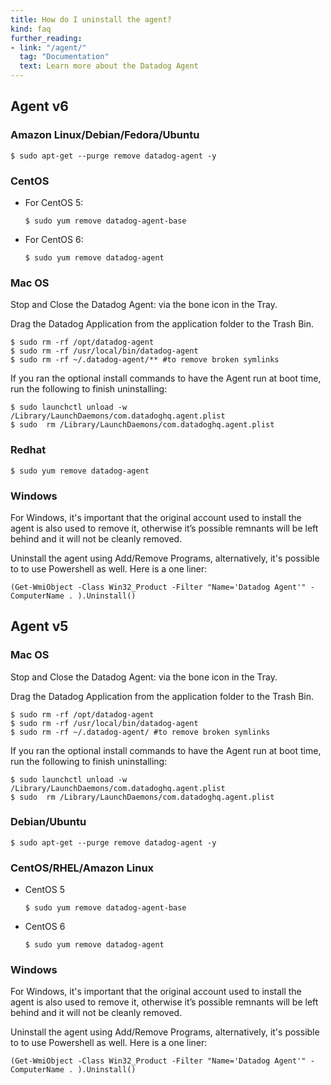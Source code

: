 ```yaml
---
title: How do I uninstall the agent?
kind: faq
further_reading:
- link: "/agent/"
  tag: "Documentation"
  text: Learn more about the Datadog Agent
---
```


## Agent v6
### Amazon Linux/Debian/Fedora/Ubuntu
```
$ sudo apt-get --purge remove datadog-agent -y
```

### CentOS

* For CentOS 5:

    ```
    $ sudo yum remove datadog-agent-base
    ```

* For CentOS 6:

    ```
    $ sudo yum remove datadog-agent
    ```

### Mac OS

Stop and Close the Datadog Agent: via the bone icon in the Tray.

Drag the Datadog Application from the application folder to the Trash Bin.

```
$ sudo rm -rf /opt/datadog-agent
$ sudo rm -rf /usr/local/bin/datadog-agent
$ sudo rm -rf ~/.datadog-agent/**​ #to remove broken symlinks
```
If you ran the optional install commands to have the Agent run at boot time, run the following to finish uninstalling:

```
$ sudo launchctl unload -w /Library/LaunchDaemons/com.datadoghq.agent.plist
$ sudo  rm /Library/LaunchDaemons/com.datadoghq.agent.plist
```

### Redhat

```
$ sudo yum remove datadog-agent
```

### Windows

For Windows, it's important that the original account used to install the agent is also used to remove it, otherwise it’s possible remnants will be left behind and it will not be cleanly removed.

Uninstall the agent using Add/Remove Programs, alternatively, it's possible to to use Powershell as well. Here is a one liner:

```
(Get-WmiObject -Class Win32_Product -Filter "Name='Datadog Agent'" -ComputerName . ).Uninstall()
```

## Agent v5
### Mac OS

Stop and Close the Datadog Agent: via the bone icon in the Tray. 

Drag the Datadog Application from the application folder to the Trash Bin. 

```
$ sudo rm -rf /opt/datadog-agent
$ sudo rm -rf /usr/local/bin/datadog-agent
$ sudo rm -rf ~/.datadog-agent/ #to remove broken symlinks
```

If you ran the optional install commands to have the Agent run at boot time, run the following to finish uninstalling:

```
$ sudo launchctl unload -w /Library/LaunchDaemons/com.datadoghq.agent.plist
$ sudo  rm /Library/LaunchDaemons/com.datadoghq.agent.plist
```

### Debian/Ubuntu

```
$ sudo apt-get --purge remove datadog-agent -y
```

### CentOS/RHEL/Amazon Linux

* CentOS 5

    ```
    $ sudo yum remove datadog-agent-base
    ```

* CentOS 6
    
    ```
    $ sudo yum remove datadog-agent
    ```

### Windows

For Windows, it's important that the original account used to install the agent is also used to remove it, otherwise it’s possible remnants will be left behind and it will not be cleanly removed.

Uninstall the agent using Add/Remove Programs, alternatively, it's possible to to use Powershell as well. Here is a one liner:

```
(Get-WmiObject -Class Win32_Product -Filter "Name='Datadog Agent'" -ComputerName . ).Uninstall()
```
